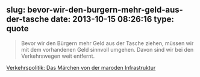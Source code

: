 slug: bevor-wir-den-burgern-mehr-geld-aus-der-tasche
date: 2013-10-15 08:26:16
type: quote
---

> Bevor wir den Bürgern mehr Geld aus der Tasche ziehen, müssen wir mit dem vorhandenen Geld sinnvoll umgehen. Davon sind wir bei den Verkehrswegen weit entfernt.

[Verkehrspolitik: Das Märchen von der maroden Infrastruktur](http://www.faz.net/aktuell/wirtschaft/wirtschaftspolitik/verkehrspolitik-das-maerchen-von-der-maroden-infrastruktur-12615684.html)
